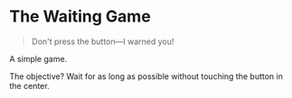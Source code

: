 # The Waiting Game

> Don't press the button—I warned you!

A simple game.

The objective? Wait for as long as possible without touching the button in the center.

